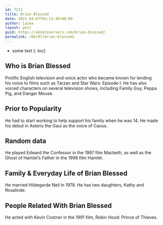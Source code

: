 ```yaml
---
id: 7213
title: Brian Blessed
date: 2021-04-07T03:13:40+00:00
author: Laima
layout: post
guid: https://ukdataservers.com/brian-blessed/
permalink: /04/07/brian-blessed/
---
```


* some text
{: toc}


## Who is Brian Blessed
                  
                  
                  
Prolific English television and voice actor who became known for lending his voice to films such as Tarzan and Star Wars: Episode I. He has also voiced characters on several television shows, including Family Guy, Peppa Pig, and Danger Mouse. 
                  
              
            
              
            
                
                
                
## Prior to Popularity
                  
                  
                  
He had to start working to help support his family when he was 14. He made his debut in Asterix the Gaul as the voice of Caous.
                  
              
            
              
            
                
                
                
## Random data
                  
                  
                  
He played Edward the Confessor in the 1997 film Macbeth, as well as the Ghost of Hamlet&#8217;s Father in the 1996 film Hamlet.
                  
              
            
              
            
                
                
                
## Family & Everyday Life of Brian Blessed
                  
                  
                  
He married Hildegarde Neil in 1978. He has two daughters, Kathy and Rosalinde. 
                  
              
            
              
            
                
                
                
## People Related With Brian Blessed
                  
                  
                  
He acted with Kevin Costner in the 1991 film, Robin Hood: Prince of Thieves.
                  
              
            
              
            
                
              
            
              
              
            
            
              
            
          
          
          